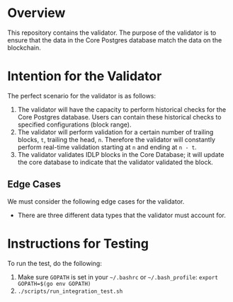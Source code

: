 # Overview

This repository contains the validator. The purpose of the validator is to ensure that the data in the Core Postgres database match the data on the blockchain.

# Intention for the Validator

The perfect scenario for the validator is as follows:

1. The validator will have the capacity to perform historical checks for the Core Postgres database. Users can contain these historical checks to specified configurations (block range).
2. The validator will perform validation for a certain number of trailing blocks, `t`, trailing the head, `n`. Therefore the validator will constantly perform real-time validation starting at `n` and ending at `n - t`.
3. The validator validates IDLP blocks in the Core Database; it will update the core database to indicate that the validator validated the block.

## Edge Cases

We must consider the following edge cases for the validator.

- There are three different data types that the validator must account for.

# Instructions for Testing

To run the test, do the following:

1. Make sure `GOPATH` is set in your `~/.bashrc` or `~/.bash_profile`: `export GOPATH=$(go env GOPATH)`
2. `./scripts/run_integration_test.sh`
